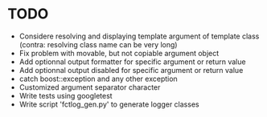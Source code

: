 # TODO

* Considere resolving and displaying template argument of template class (contra: resolving class name can be very long)
* Fix problem with movable, but not copiable argument object
* Add optionnal output formatter for specific argument or return value
* Add optionnal output disabled for specific argument or return value
* catch boost::exception and any other exception
* Customized argument separator character
* Write tests using googletest
* Write script 'fctlog_gen.py' to generate logger classes
